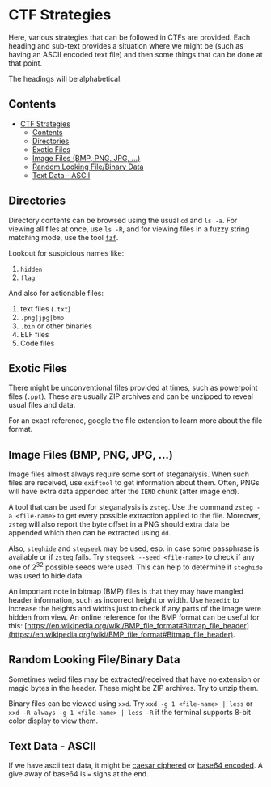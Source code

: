 # CTF Strategies

Here, various strategies that can be followed in CTFs are provided. Each heading and sub-text provides a situation where we might be (such as having an ASCII encoded text file) and then some things that can be done at that point.

The headings will be alphabetical.

## Contents

- [CTF Strategies](#ctf-strategies)
  - [Contents](#contents)
  - [Directories](#directories)
  - [Exotic Files](#exotic-files)
  - [Image Files (BMP, PNG, JPG, ...)](#image-files-bmp-png-jpg-)
  - [Random Looking File/Binary Data](#random-looking-filebinary-data)
  - [Text Data - ASCII](#text-data---ascii)

## Directories

Directory contents can be browsed using the usual `cd` and `ls -a`. For viewing all files at once, use `ls -R`, and for viewing files in a fuzzy string matching mode, use the tool [`fzf`](https://github.com/junegunn/fzf).

Lookout for suspicious names like:

1. `hidden`
2. `flag`

And also for actionable files:

1. text files (`.txt`)
2. `.png|jpg|bmp`
3. `.bin` or other binaries
4. ELF files
5. Code files

## Exotic Files

There might be unconventional files provided at times, such as powerpoint files (`.ppt`). These are usually ZIP archives and can be unzipped to reveal usual files and data.

For an exact reference, google the file extension to learn more about the file format.

## Image Files (BMP, PNG, JPG, ...)

Image files almost always require some sort of steganalysis. When such files are received, use `exiftool` to get information about them. Often, PNGs will have extra data appended after the `IEND` chunk (after image end).

A tool that can be used for steganalysis is `zsteg`. Use the command `zsteg -a <file-name>` to get every possible extraction applied to the file. Moreover, `zsteg` will also report the byte offset in a PNG should extra data be appended which then can be extracted using `dd`.

Also, `steghide` and `stegseek` may be used, esp. in case some passphrase is available or if `zsteg` fails. Try `stegseek --seed <file-name>` to check if any one of $2^{32}$ possible seeds were used. This can help to determine if `steghide` was used to hide data.

An important note in bitmap (BMP) files is that they may have mangled header information, such as incorrect height or width. Use `hexedit` to increase the heights and widths just to check if any parts of the image were hidden from view. An online reference for the BMP format can be useful for this: [https://en.wikipedia.org/wiki/BMP_file_format#Bitmap_file_header](https://en.wikipedia.org/wiki/BMP_file_format#Bitmap_file_header).

## Random Looking File/Binary Data

Sometimes weird files may be extracted/received that have no extension or magic bytes in the header. These might be ZIP archives. Try to unzip them.

Binary files can be viewed using `xxd`. Try `xxd -g 1 <file-name> | less` or `xxd -R always -g 1 <file-name> | less -R` if the terminal supports 8-bit color display to view them.

## Text Data - ASCII

If we have ascii text data, it might be [caesar ciphered](https://cryptii.com/pipes/caesar-cipher) or [base64 encoded](https://www.base64decode.org/). A give away of base64 is `=` signs at the end.
